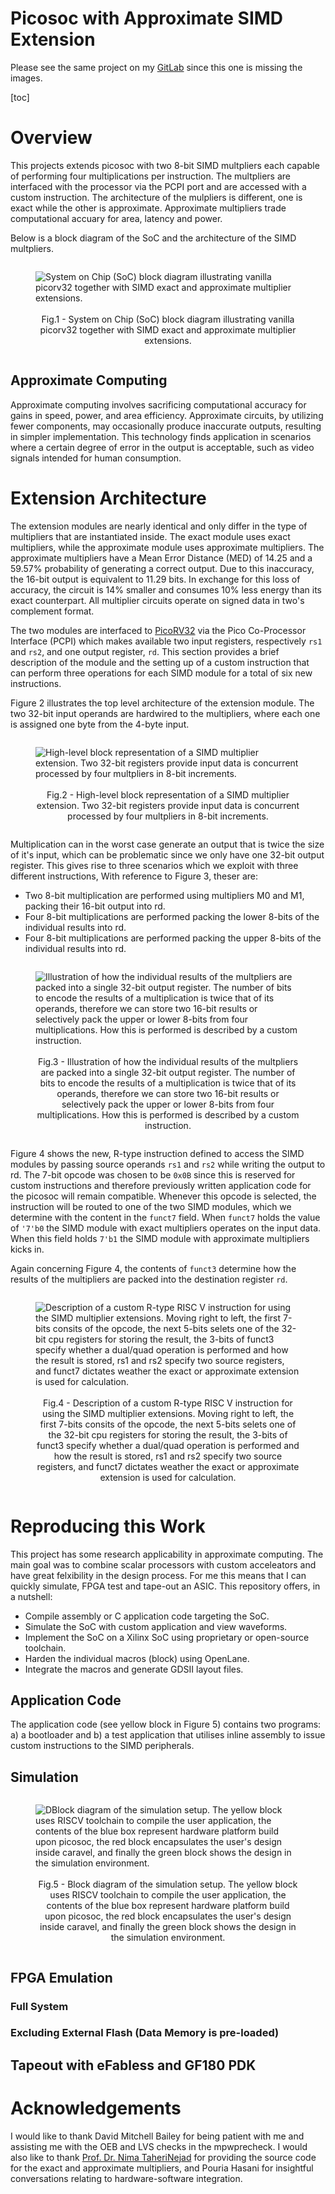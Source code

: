 # Picosoc with Approximate SIMD Extension

Please see the same project on my [GitLab](https://gitlab.lukevassallo.com/luke/picosoc-w-approximation) since this one is missing the images.

[toc]

# Overview
This projects extends picosoc with two 8-bit SIMD multpliers each capable of performing four multiplications per instruction. The multpliers are interfaced with the processor via the PCPI port and are accessed with a custom instruction. The architecture of the mulpliers is different, one is exact while the other is approximate. Approximate multipliers trade computational accuary for area, latency and power.

Below is a block diagram of the SoC and the architecture of the SIMD multpliers. 


<figure style="display:inline-block;" >
<img src="./.figs/soc-block-diagram.png" alt="System on Chip (SoC) block diagram illustrating vanilla picorv32 together with SIMD exact and approximate multiplier extensions." style="vertical-align:top;">
<figcaption style="text-align:center;"><br>Fig.1 - System on Chip (SoC) block diagram illustrating vanilla picorv32 together with SIMD exact and approximate multiplier extensions.</figcaption>
</figure>

## Approximate Computing 
Approximate computing involves sacrificing computational accuracy for gains in speed, power, and area efficiency. Approximate circuits, by utilizing fewer components, may occasionally produce inaccurate outputs, resulting in simpler implementation. This technology finds application in scenarios where a certain degree of error in the output is acceptable, such as video signals intended for human consumption.

# Extension Architecture
The extension modules are nearly identical and only differ in the type of multipliers that are instantiated inside. The exact module uses exact multipliers, while the approximate module uses approximate multipliers. The approximate multipliers have a Mean Error Distance (MED) of 14.25 and a 59.57% probability of generating a correct output. Due to this inaccuracy, the 16-bit output is equivalent to 11.29 bits. In exchange for this loss of accuracy, the circuit is 14% smaller and consumes 10% less energy than its exact counterpart.  All multiplier circuits operate on signed data in two's complement format. 

The two modules are interfaced to [PicoRV32](https://github.com/YosysHQ/picorv32) via the Pico Co-Processor Interface (PCPI) which makes available two input registers, respectively `rs1` and `rs2`, and one output register, `rd`. This section provides a brief description of the module and the setting up of a custom instruction that can perform three operations for each SIMD module for a total of six new instructions.

Figure 2 illustrates the top level architecture of the extension module. The two 32-bit input operands are hardwired to the multipliers, where each one is assigned one byte from the 4-byte input. 


<figure style="display:inline-block;" >
<img src="./.figs/multiplier-extension-architecture.png" alt="High-level block representation of a SIMD multiplier extension. Two 32-bit registers provide input data is concurrent processed by four multpliers in 8-bit increments." style="vertical-align:top;">
<figcaption style="text-align:center;"><br>Fig.2 - High-level block representation of a SIMD multiplier extension. Two 32-bit registers provide input data is concurrent processed by four multpliers in 8-bit increments.</figcaption>
</figure>

Multiplication can in the worst case generate an output that is twice the size of it's input, which can be problematic since we only have one 32-bit output register. This gives rise to three scenarios which we exploit with three different instructions, With reference to Figure 3, theser are:
- Two 8-bit multiplication are performed using multipliers M0 and M1, packing their 16-bit output into rd.
- Four 8-bit multiplications are performed packing the lower 8-bits of the individual results into rd. 
- Four 8-bit multiplications are performed packing the upper 8-bits of the individual results into rd. 

<figure style="display:inline-block;" >
<img src="./.figs/module-rd-formatting.png" alt="Illustration of how the individual results of the multpliers are packed into a single 32-bit output register. The number of bits to encode the results of a multiplication is twice that of its operands, therefore we can store two 16-bit results or selectively pack the upper or lower 8-bits from four multiplications. How this is performed is described by a custom instruction." style="vertical-align:top;">
<figcaption style="text-align:center;"><br>Fig.3 - Illustration of how the individual results of the multpliers are packed into a single 32-bit output register. The number of bits to encode the results of a multiplication is twice that of its operands, therefore we can store two 16-bit results or selectively pack the upper or lower 8-bits from four multiplications. How this is performed is described by a custom instruction.</figcaption>
</figure>

Figure 4 shows the new, R-type instruction defined to access the SIMD modules by passing source operands `rs1` and `rs2` while writing the output to rd. The 7-bit opcode was chosen to be `0x0B` since this is reserved for custom instructions and therefore previously written application code for the picosoc will remain compatible. Whenever this opcode is selected, the instruction will be routed to one of the two SIMD modules, which we determine with the content in the `funct7` field. When `funct7` holds the value of `'7'b0` the SIMD module with exact multipliers operates on the input data. When this field holds `7'b1` the SIMD module with approximate multipliers kicks in. 

Again concerning Figure 4, the contents of `funct3` determine how the results of the multipliers are packed into the destination register `rd`.

<figure style="display:inline-block;" >
<img src="./.figs/custom-instruction.png" alt="Description of a custom R-type RISC V instruction for using the SIMD multiplier extensions. Moving right to left, the first 7-bits consits of the opcode, the next 5-bits selets one of the 32-bit cpu registers for storing the result, the 3-bits of funct3 specify whether a dual/quad operation is performed and how the result is stored, rs1 and rs2 specify two source registers, and funct7 dictates weather the exact or approximate extension is used for calculation." style="vertical-align:top;">
<figcaption style="text-align:center;"><br>Fig.4 - Description of a custom R-type RISC V instruction for using the SIMD multiplier extensions. Moving right to left, the first 7-bits consits of the opcode, the next 5-bits selets one of the 32-bit cpu registers for storing the result, the 3-bits of funct3 specify whether a dual/quad operation is performed and how the result is stored, rs1 and rs2 specify two source registers, and funct7 dictates weather the exact or approximate extension is used for calculation.</figcaption>
</figure>

# Reproducing this Work
This project has some research applicability in approximate computing. The main goal was to combine scalar processors with custom acceleators and have great felxibility in the design process. For me this means that I can quickly simulate, FPGA test and tape-out an ASIC. This repository offers, in a nutshell:
- Compile assembly or C application code targeting the SoC.
- Simulate the SoC with custom application and view waveforms.
- Implement the SoC on a Xilinx SoC using proprietary or open-source toolchain.
- Harden the individual macros (block) using OpenLane. 
- Integrate the macros and generate GDSII layout files. 

## Application Code
The application code (see yellow block in Figure 5) contains two programs: a) a bootloader and b) a test application that utilises inline assembly to issue custom instructions to the SIMD peripherals. 

## Simulation 

<figure style="display:inline-block;" >
<img src="./.figs/soc-simulation-w-caravel.png" alt="DBlock diagram of the simulation setup. The yellow block uses RISCV toolchain to compile the user application, the contents of the blue box represent hardware platform build upon picosoc, the red block encapsulates the user's design inside caravel, and finally the green block shows the design in the simulation environment." style="vertical-align:top;">
<figcaption style="text-align:center;"><br>Fig.5 - Block diagram of the simulation setup. The yellow block uses RISCV toolchain to compile the user application, the contents of the blue box represent hardware platform build upon picosoc, the red block encapsulates the user's design inside caravel, and finally the green block shows the design in the simulation environment.</figcaption>
</figure>

## FPGA Emulation
### Full System

### Excluding External Flash (Data Memory is pre-loaded)

## Tapeout with eFabless and GF180 PDK


# Acknowledgements
I would like to thank David Mitchell Bailey for being patient with me and assisting me with the OEB and LVS checks in the mpwprecheck. I would also like to thank [Prof. Dr. Nima TaheriNejad](https://nima.eclectx.org/) for providing the source code for the exact and approximate multipliers, and Pouria Hasani for insightful conversations relating to hardware-software integration.